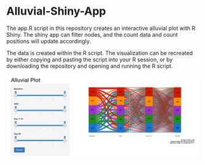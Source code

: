# Alluvial-Shiny-App
The app.R script in this repository creates an interactive alluvial plot with R Shiny. The shiny app can filter nodes, and the count data and count positions will update accordingly.

The data is created within the R script. The visualization can be recreated by either
copying and pasting the script into your R session, or by downloading the repository and opening and running the R script. 

![Screenshot](images/alluvial.png)
